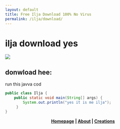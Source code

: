 ```yaml
---
layout: default
title: Free Ilja Download 100% No Virus 
permalink: /ilja/download/
---
```

# ilja download yes  
![](https://cdn.discordapp.com/emojis/621380825807585280.png?v=1)
## donwload hee:  
run this javva cod
```java
public class Ilja {
    public static void main(String[] args) {
        System.out.println("yes it is me ilja");
     }
}
```
<p align="center">
  <strong> <a href="https://xf8b.github.io">Homepage</a> | <a href="https://xf8b.github.io/about/">About</a> | <a href="https://xf8b.github.io/creations/">Creations</a> </strong>
</p>
